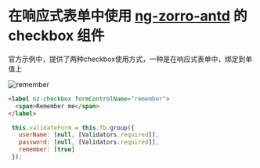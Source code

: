 # 在响应式表单中使用 [ng-zorro-antd](https://ng.ant.design/docs/introduce/zh) 的 checkbox 组件

官方示例中，提供了两种checkbox使用方式，一种是在响应式表单中，绑定到单值上

![remember](https://i.loli.net/2019/11/27/kp89AKLEjnlxY1o.png)

```html
<label nz-checkbox formControlName="remember">
  <span>Remember me</span>
</label>
```

```js
 this.validateForm = this.fb.group({
   userName: [null, [Validators.required]],
   password: [null, [Validators.required]],
   remember: [true]
 });
```







